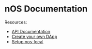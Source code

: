 # nOS Documentation



Resources:
- [API Documentation](https://github.com/nos/client/tree/master/docs/api.md)
- [Create your own DApp](https://github.com/nos/client/tree/master/docs/create-your-own-dapp.md.md)
- [Setup nos-local](https://github.com/nos/client/tree/master/docs/nos-local.md)
